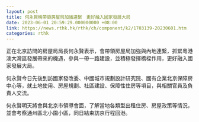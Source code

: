 ```yaml
---
layout: post
title: 何永賢稱帶領房屋局加強連繫　更好融入國家發展大局
date: 2023-06-01 20:59:29.000000000 +08:00
link: https://news.rthk.hk/rthk/ch/component/k2/1703139-20230601.htm
categories: rthk
---
```


正在北京訪問的房屋局局長何永賢表示，會帶領房屋局加強與內地連繫，抓緊粵港澳大灣區發展帶來的機遇，參與一帶一路建設，並積極發揮橋樑作用，更好融入國家發展大局。

何永賢今日先後到訪國家發改委、中國城市規劃設計研究院、國有企業北京保障房中心等，就土地使用、房屋規劃、社區建設、保障性住房等項目，與相關官員及負責人交流。

何永賢明天將會與北京市領導會面，了解當地各類型出租住房、房屋政策等情況，並會考察通州區北小園小區，同日結束訪京行程回港。
